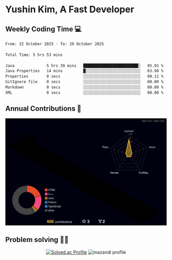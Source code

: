 # Yushin Kim, A Fast Developer

## Weekly Coding Time 💻

<!--START_SECTION:waka-->

```txt
From: 22 October 2025 - To: 29 October 2025

Total Time: 5 hrs 53 mins

Java              5 hrs 39 mins   ████████████████████████░   95.91 %
Java Properties   14 mins         █░░░░░░░░░░░░░░░░░░░░░░░░   03.98 %
Properties        0 secs          ░░░░░░░░░░░░░░░░░░░░░░░░░   00.11 %
GitIgnore file    0 secs          ░░░░░░░░░░░░░░░░░░░░░░░░░   00.00 %
Markdown          0 secs          ░░░░░░░░░░░░░░░░░░░░░░░░░   00.00 %
XML               0 secs          ░░░░░░░░░░░░░░░░░░░░░░░░░   00.00 %
```

<!--END_SECTION:waka-->

## Annual Contributions 🏃

![](./profile-3d-contrib/profile-night-rainbow.svg)

## Problem solving 👨‍💻

<div align="center">

[![Solved.ac Profile](http://mazassumnida.wtf/api/v2/generate_badge?boj=kys010306)](https://solved.ac/kys010306)
![mazandi profile](http://mazandi.herokuapp.com/api?handle=kys010306&theme=dark)

</div>

